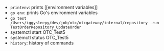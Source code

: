 - `printenv`: prints [[environment variables]]
- `go env`: prints Go's environment variables
- `go test /Users/iggysleepy/dev/job/otc/otcgateway/internal/repository -run TestOrderRepository_UpdateOrder`
- systemctl start OTC_Test5
- systemctl status OTC_Test5
- `history`: history of commands